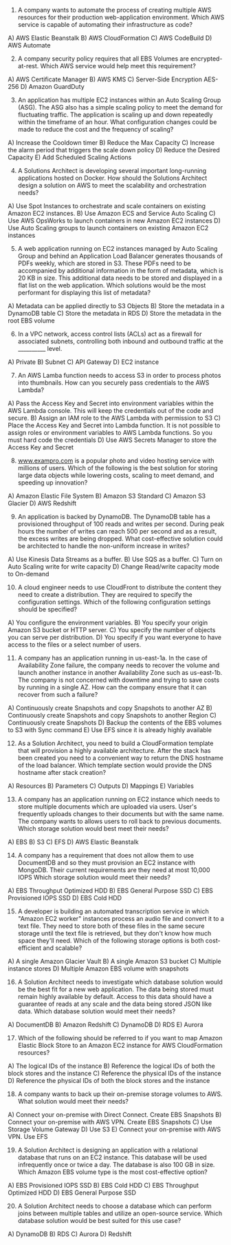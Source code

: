 1. A company wants to automate the process of creating multiple AWS resources for their production web-application environment. 
Which AWS service is capable of automating their infrastructure as code?

A) AWS Elastic Beanstalk
B) AWS CloudFormation
C) AWS CodeBuild
D) AWS Automate

2. A company security policy requires that all EBS Volumes are encrypted-at-rest. Which AWS service would help meet this requirement?
	
A) AWS Certificate Manager
B) AWS KMS
C) Server-Side Encryption AES-256
D) Amazon GuardDuty

3. An application has multiple EC2 instances within an Auto Scaling Group (ASG). The ASG also has a simple scaling policy to meet the demand for fluctuating traffic. The application is scaling up and down repeatedly within the timeframe of an hour. What configuration changes could be made to reduce the cost and the frequency of scaling?

A) Increase the Cooldown timer
B) Reduce the Max Capacity
C) Increase the alarm period that triggers the scale down policy
D) Reduce the Desired Capacity
E) Add Scheduled Scaling Actions

4. A Solutions Architect is developing several important long-running applications hosted on Docker.
How should the Solutions Architect design a solution on AWS to meet the scalability and orchestration needs?
	
A) Use Spot Instances to orchestrate and scale containers on existing Amazon EC2 instances.
B) Use Amazon ECS and Service Auto Scaling
C) Use AWS OpsWorks to launch containers in new Amazon EC2 instances
D) Use Auto Scaling groups to launch containers on existing Amazon EC2 instances

5. A web application running on EC2 instances managed by Auto Scaling Group and behind an Application Load Balancer generates thousands of PDFs weekly, which are stored in S3. These PDFs need to be accompanied by additional information in the form of metadata, which is 20 KB in size. This additional data needs to be stored and displayed in a flat list on the web application. Which solutions would be the most performant for displaying this list of metadata?
	
A) Metadata can be applied directly to S3 Objects
B) Store the metadata in a DynamoDB table
C) Store the metadata in RDS
D) Store the metadata in the root EBS volume

6. In a VPC network, access control lists (ACLs) act as a firewall for associated subnets, controlling both inbound and outbound traffic at the __________ level.
	
A) Private
B) Subnet
C) API Gateway
D) EC2 instance

7. An AWS Lamba function needs to access S3 in order to process photos into thumbnails. How can you securely pass credentials to the AWS Lambda?

A) Pass the Access Key and Secret into environment variables within the AWS Lambda console. This will keep the credentials out of the code and secure.
B) Assign an IAM role to the AWS Lambda with permission to S3
C) Place the Access Key and Secret into Lambda function. It is not possible to assign roles or environment variables to AWS Lambda functions. So you must hard code the credentials
D) Use AWS Secrets Manager to store the Access Key and Secret

8. www.exampro.com is a popular photo and video hosting service with millions of users.
Which of the following is the best solution for storing large data objects while lowering costs, scaling to meet demand, and speeding up innovation?

A) Amazon Elastic File System
B) Amazon S3 Standard
C) Amazon S3 Glacier
D) AWS Redshift

9. An application is backed by DynamoDB. The DynamoDB table has a provisioned throughput of 100 reads and writes per second. During peak hours the number of writes can reach 500 per second and as a result, the excess writes are being dropped. What cost-effective solution could be architected to handle the non-uniform increase in writes?

A) Use Kinesis Data Streams as a buffer.
B) Use SQS as a buffer.
C) Turn on Auto Scaling write for write capacity
D) Change Read/write capacity mode to On-demand

10. A cloud engineer needs to use CloudFront to distribute the content they need to create a distribution. They are required to specify the configuration settings.
Which of the following configuration settings should be specified?

A) You configure the environment variables.
B) You specify your origin Amazon S3 bucket or HTTP server.
C) You specify the number of objects you can serve per distribution.
D) You specify if you want everyone to have access to the files or a select number of users.

11. A company has an application running in us-east-1a. In the case of Availability Zone failure, the company needs to recover the volume and launch another instance in another Availability Zone such as us-east-1b. The company is not concerned with downtime and trying to save costs by running in a single AZ. How can the company ensure that it can recover from such a failure?
	
A) Continuously create Snapshots and copy Snapshots to another AZ
B) Continuously create Snapshots and copy Snapshots to another Region
C) Continuously create Snapshots
D) Backup the contents of the EBS volumes to S3 with Sync command
E) Use EFS since it is already highly available

12. As a Solution Architect, you need to build a CloudFormation template that will provision a highly available architecture. After the stack has been created you need to a convenient way to return the DNS hostname of the load balancer. Which template section would provide the DNS hostname after stack creation?

A) Resources
B) Parameters
C) Outputs
D) Mappings
E) Variables

13. A company has an application running on EC2 instance which needs to store multiple documents which are uploaded via users. User's frequently uploads changes to their documents but with the same name. The company wants to allows users to roll back to previous documents. Which storage solution would best meet their needs?

A) EBS
B) S3
C) EFS
D) AWS Elastic Beanstalk

14. A company has a requirement that does not allow them to use DocumentDB and so they must provision an EC2 instance with MongoDB. Their current requirements are they need at most 10,000 IOPS Which storage solution would meet their needs?

A) EBS Throughput Optimized HDD
B) EBS General Purpose SSD
C) EBS Provisioned IOPS SSD
D) EBS Cold HDD

15. A developer is building an automated transcription service in which "Amazon EC2 worker" instances process an audio file and convert it to a text file. They need to store both of these files in the same secure storage until the text file is retrieved, but they don't know how much space they'll need.
Which of the following storage options is both cost-efficient and scalable?
	
A) A single Amazon Glacier Vault
B) A single Amazon S3 bucket
C) Multiple instance stores
D) Multiple Amazon EBS volume with snapshots

16. A Solution Architect needs to investigate which database solution would be the best fit for a new web application. The data being stored must remain highly available by default. Access to this data should have a guarantee of reads at any scale and the data being stored JSON like data. Which database solution would meet their needs?
	
A) DocumentDB
B) Amazon Redshift
C) DynamoDB
D) RDS
E) Aurora

17. Which of the following should be referred to if you want to map Amazon Elastic Block Store to an Amazon EC2 instance for AWS CloudFormation resources?

A) The logical IDs of the instance
B) Reference the logical IDs of both the block stores and the instance
C) Reference the physical IDs of the instance
D) Reference the physical IDs of both the block stores and the instance

18. A company wants to back up their on-premise storage volumes to AWS. What solution would meet their needs?

A) Connect your on-premise with Direct Connect. Create EBS Snapshots
B) Connect your on-premise with AWS VPN. Create EBS Snapshots
C) Use Storage Volume Gateway
D) Use S3
E) Connect your on-premise with AWS VPN. Use EFS

19. A Solution Architect is designing an application with a relational database that runs on an EC2 instance. This database will be used infrequently once or twice a day. The database is also 100 GB in size. Which Amazon EBS volume type is the most cost-effective option?

	
A) EBS Provisioned IOPS SSD
B) EBS Cold HDD
C) EBS Throughput Optimized HDD
D) EBS General Purpose SSD

20. A Solution Architect needs to choose a database which can perform joins between multiple tables and utilize an open-source service. Which database solution would be best suited for this use case?

A) DynamoDB
B) RDS
C) Aurora
D) Redshift